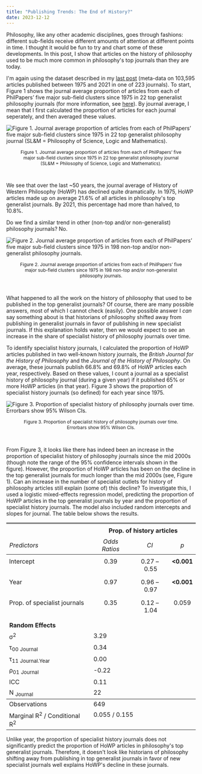 ```yaml
---
title: "Publishing Trends: The End of History?"
date: 2023-12-12
---
```


<style>
  table { border-collapse:collapse; border:none; }
  td {  }
    .thead { border-top: double; text-align:center; font-style:normal; font-weight:bold; padding:0.2cm; }
    .tdata { padding:0.2cm; text-align:left; vertical-align:top; }
    .arc { background-color:#f2f2f2; }
    .summary { padding-top:0.1cm; padding-bottom:0.1cm; }
    .summarydata { text-align:left; }
    .fixedparts { font-weight:bold; text-align:left; }
    .randomparts { font-weight:bold; text-align:left; padding-top:.8em; }
    .zeroparts { font-weight:bold; text-align:left; padding-top:.8em; }
    .simplexparts { font-weight:bold; text-align:left; padding-top:.8em; }
    .lasttablerow { border-bottom: double; }
    .firsttablerow {  }
    .firstsumrow { border-top:1px solid; }
    .labelcellborder { border-bottom:1px solid; }
    .depvarhead { text-align:center; border-bottom:1px solid; font-style:italic; font-weight:normal; }
    .depvarheadnodv { border-top: double; text-align:center; border-bottom:1px solid; font-style:italic; font-weight:normal; }
    .leftalign { text-align:left; }
    .centeralign { text-align:center; }
    .firsttablecol { text-align:left; }
    .footnote { font-style:italic; border-top:double black; text-align:right; }
    .subtitle { font-weight: normal; }
    .modelcolumn1 {  }
    .modelcolumn2 {  }
    .modelcolumn3 {  }
    .modelcolumn4 {  }
    .modelcolumn5 {  }
    .modelcolumn6 {  }
    .modelcolumn7 {  }
    .col1 {  }
    .col2 {  }
    .col3 {  }
    .col4 {  }
    .col5 {  }
    .col6 {  }
</style>

Philosophy, like any other academic disciplines, goes through fashions: different sub-fields receive different amounts of attention at different points in time. I thought it would be fun to try and chart some of these developments. In this post, I show that articles on the history of philosophy used to be much more common in philosophy's top journals than they are today.

I'm again using the dataset described in my [last post](https://prehren.github.io/something-of-crunch/2023/12/11/generalist-journals.html) (meta-data on 103,595 articles published between 1975 and 2021 in one of 223 journals). To start, Figure 1 shows the journal average proportion of articles from each of PhilPapers’ five major sub-field clusters since 1975 in 22 top generalist philosophy journals (for more information, see [here](https://prehren.github.io/something-of-crunch/2023/12/11/generalist-journals.html)). By journal average, I mean that I first calculated the proportion of articles for each journal seperately, and then averaged these values.

![Figure 1. Journal average proportion of articles from each of PhilPapers’ five major sub-field clusters since 1975 in 22 top generalist philosophy journal (SL&M = Philosophy of Science, Logic and Mathematics).]({{site.url}}/something-of-crunch/assets/images/2023-12-12/fig1.png)
<p style="text-align:center; font-size: 0.85em; padding-right: 30px; padding-left: 30px;">Figure 1. Journal average proportion of articles from each of PhilPapers’ five major sub-field clusters since 1975 in 22 top generalist philosophy journal (SL&M = Philosophy of Science, Logic and Mathematics).</p>
<br>

We see that over the last ~50 years, the journal average of History of Western Philosophy (HoWP) has declined quite dramatically. In 1975, HoWP articles made up on average 21.6% of all articles in philosophy's top generalist journals. By 2021, this percentage had more than halved, to 10.8%.

Do we find a similar trend in other (non-top and/or non-generalist) philosophy journals? No.

![Figure 2. Journal average proportion of articles from each of PhilPapers’ five major sub-field clusters since 1975 in 198 non-top and/or non-generalist philosophy journals.]({{site.url}}/something-of-crunch/assets/images/2023-12-12/fig2.png)
<p style="text-align:center; font-size: 0.85em; padding-right: 30px; padding-left: 30px;">Figure 2. Journal average proportion of articles from each of PhilPapers’ five major sub-field clusters since 1975 in 198 non-top and/or non-generalist philosophy journals.</p>
<br>

What happened to all the work on the history of philosophy that used to be published in the top generalist journals? Of course, there are many possible answers, most of which I cannot check (easily). One possible answer I _can_ say something about is that historians of philosophy shifted away from publishing in generalist journals in favor of publishing in new specialist journals. If this explanation holds water, then we would expect to see an increase in the share of specialist history of philosophy journals over time.

To identify specialist history journals, I calculated the proportion of HoWP articles published in two well-known history journals, the _British Journal for the History of Philosophy_ and the _Journal of the History of Philosophy_. On average, these journals publish 66.8% and 69.8% of HoWP articles each year, respectively. Based on these values, I count a journal as a specialist history of philosophy journal (during a given year) if it published 65% or more HoWP articles (in that year). Figure 3 shows the proportion of specialist history journals (so defined) for each year since 1975.

![Figure 3. Proportion of specialist history of philosophy journals over time. Errorbars show 95% Wilson CIs.]({{site.url}}/something-of-crunch/assets/images/2023-12-12/fig3.png)
<p style="text-align:center; font-size: 0.85em; padding-right: 30px; padding-left: 30px;">Figure 3. Proportion of specialist history of philosophy journals over time. Errorbars show 95% Wilson CIs.</p>
<br>

From Figure 3, it looks like there has indeed been an increase in the proportion of specialist history of philosophy journals since the mid 2000s (though note the range of the 95% confidence intervals shown in the figure). However, the proportion of HoWP articles has been on the decline in the top generalist journals for much longer than the mid 2000s (see, Figure 1). Can an increase in the number of specialist outlets for history of philosophy articles still explain (some of) this decline? To investigate this, I used a logistic mixed-effects regression model, predicting the proportion of HoWP articles in the top generalist journals by year and the proportion of specialist history journals. The model also included random intercepts and slopes for journal. The table below shows the results.

<table>
  <tr>
    <th class="thead firsttablerow firsttablecol col1">&nbsp;</th>
    <th colspan="3" class="thead firsttablerow">Prop. of history articles</th>
  </tr>
  <tr>
    <td class="depvarhead firsttablerow firsttablecol col1">Predictors</td>
    <td class="depvarhead firsttablerow col2">Odds Ratios</td>
    <td class="depvarhead firsttablerow col3">CI</td>
    <td class="depvarhead firsttablerow col4">p</td>
  </tr>
  <tr>
    <td class="tdata firsttablecol col1">Intercept</td>
    <td class="tdata centeralign modelcolumn1 col2">0.39</td>
    <td class="tdata centeralign modelcolumn1 col3">0.27&nbsp;&ndash;&nbsp;0.55</td>
    <td class="tdata centeralign modelcolumn1 col4"><strong>&lt;0.001</strong></td>
</tr>
  <tr>
    <td class="tdata firsttablecol col1">Year</td>
    <td class="tdata centeralign modelcolumn1 col2">0.97</td>
    <td class="tdata centeralign modelcolumn1 col3">0.96&nbsp;&ndash;&nbsp;0.97</td>
    <td class="tdata centeralign modelcolumn1 col4"><strong>&lt;0.001</strong></td>
</tr>
  <tr>
    <td class="tdata firsttablecol col1">Prop. of specialist journals</td>
    <td class="tdata centeralign modelcolumn1 col2">0.35</td>
    <td class="tdata centeralign modelcolumn1 col3">0.12&nbsp;&ndash;&nbsp;1.04</td>
    <td class="tdata centeralign modelcolumn1 col4">0.059</td>
</tr>
  <tr>
    <td colspan="4" class="randomparts">Random Effects</td>
  </tr>

  <tr>
    <td class="tdata leftalign summary">&sigma;<sup>2</sup></td>
    <td class="tdata summary summarydata" colspan="3">3.29</td>
  </tr>

  <tr>
    <td class="tdata leftalign summary">&tau;<sub>00</sub> <sub>Journal</sub></td>
    <td class="tdata summary summarydata" colspan="3">0.34</td>

  <tr>
    <td class="tdata leftalign summary">&tau;<sub>11</sub> <sub>Journal.Year</sub></td>
    <td class="tdata summary summarydata" colspan="3">0.00</td>

  <tr>
    <td class="tdata leftalign summary">&rho;<sub>01</sub> <sub>Journal</sub></td>
    <td class="tdata summary summarydata" colspan="3">-0.22</td>

  <tr>
    <td class="tdata leftalign summary">ICC</td>
    <td class="tdata summary summarydata" colspan="3">0.11</td>

  <tr>
    <td class="tdata leftalign summary">N <sub>Journal</sub></td>
    <td class="tdata summary summarydata" colspan="3">22</td>
  <tr>
    <td class="tdata leftalign summary firstsumrow">Observations</td>
    <td class="tdata summary summarydata firstsumrow" colspan="3">649</td>
  </tr>
  <tr>
    <td class="tdata leftalign summary">Marginal R<sup>2</sup> / Conditional R<sup>2</sup></td>
    <td class="tdata summary summarydata" colspan="3">0.055 / 0.155</td>
  </tr>
</table>

Unlike year, the proportion of specialist history journals does not significantly predict the proportion of HoWP articles in philosophy's top generalist journals. Therefore, it doesn't look like historians of philosophy shifting away from publishing in top generalist journals in favor of new specialist journals well explains HoWP's decline in these journals.
